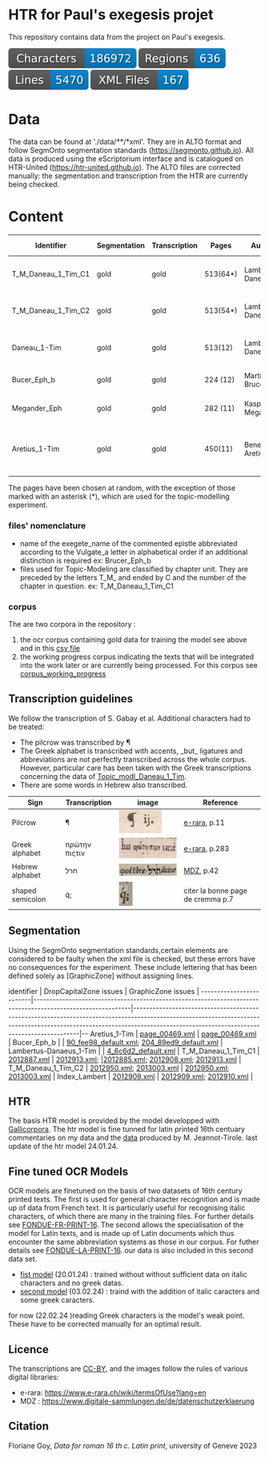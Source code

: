 # HTR for Paul's exegesis projet
 
This repository contains data from the project on Paul's exegesis.

![characters badge](badges/characters.svg) ![regions badge](badges/regions.svg) ![lines badge](badges/lines.svg) ![files badge](badges/files.svg)

# Data

The data can be found at './data/**/*xml'. They are in ALTO format and follow SegmOnto segmentation standards (https://segmonto.github.io). All data is produced using the eScriptorium interface and is catalogued on HTR-United (https://htr-united.github.io). The ALTO files are corrected manually: the segmentation and transcription from the HTR are currently being checked.

# Content

Identifier           |  Segmentation  |  Transcription  |  Pages     |  Author              |  Commentary                                           |  Printer            |  Date  |  Place       |  Link digital book                                             |  Holding institution                  |  Call number
---------------------|----------------|-----------------|------------|----------------------|-------------------------------------------------------|---------------------|--------|--------------|----------------------------------------------------------------|---------------------------------------|--------------------------
T_M_Daneau_1_Tim_C1  |  gold          |  gold           |  513(64*)  |  Lambert Daneau      |  priorem Epistolam ad Timotheum                       |  Eustathius Vignon  |  1577  |  Genève      |  https://doi.org/10.3931/e-rara-6338                           |  Bibliothèque de Genève               |  BGE Cti 1753 BGE S 22877
T_M_Daneau_1_Tim_C2  |  gold          |  gold           |  513(54*)  |  Lambert Daneau      |  priorem Epistolam ad Timotheum                       |  Eustathius Vignon  |  1577  |  Genève      |  https://doi.org/10.3931/e-rara-6338                           |  Bibliothèque de Genève               |  BGE Cti 1753 BGE S 22877
Daneau_1-Tim         |  gold          |  gold           |  513(12)   |  Lambert Daneau      |  priorem Epistolam ad Timotheum                       |  Eustathius Vignon  |  1577  |  Genève      |  https://doi.org/10.3931/e-rara-6338                           |  Bibliothèque de Genève               |  BGE Cti 1753 BGE S 22877
Bucer_Eph_b          |  gold          |  gold           |  224 (12)  |  Martin Brucer       |  Epistolam ad Ephesios                                |  Anonymus           |  1527  |  Strasbourg  |  https://mdz-nbn-resolving.de/urn:nbn:de:bvb:12-bsb00035303-6  |  München Bayerische Staatsbibliothek  |  Polem. 408 Beibd.2
Megander_Eph         |  gold          |  gold           |  282 (11)  |  Kaspar Megander     |  Epistolam ad Ephesios                                |  Henricus Petrus    |  1534  |  Basel       |  https://mdz-nbn-resolving.de/urn:nbn:de:bvb:12-bsb00036972-0  |  München Bayerische Staatsbibliothek  |  Exeg. 700 m
Aretius_1-Tim        |  gold          |  gold           |  450(11)   |  Benedictus Aretius  |  in Epistolas ad Timotheum ad Titum et ad Philemonem  |  Jean Le preux      |  1580  |  Morges      |  https://mdz-nbn-resolving.de/urn:nbn:de:bvb:12-bsb10313792-3  |  München Bayerische Staatsbibliothek  |  Exeg. 53 Beibd.1

The pages have been chosen at random, with the exception of those marked with an asterisk (*), which are used for the topic-modelling experiment. 

### files' nomenclature
- name of the exegete_name of the commented epistle abbreviated according to the Vulgate_a letter in alphabetical order if an additional distinction is required
  ex: Brucer_Eph_b
- files used for Topic-Modeling are classified by chapter unit. They are preceded by the letters T_M_ and ended by C and the number of the chapter in question.
  ex: T_M_Daneau_1_Tim_C1 

### corpus
The are two corpora in the repository : 
1. the ocr corpus containing gold data for training the model see above and in this [csv file](corpus/corpus_ocr.csv)
2. the working progress corpus indicating the texts that will be integrated into the work later or are currently being processed. For this corpus see [corpus_working_progress](corpus/corpus_working_progress.csv)

## Transcription guidelines

We follow the transcription of S. Gabay et al. Additional characters had to be treated:

- The pilcrow was transcribed by  ¶
- The Greek alphabet is transcribed with accents, \_but\_ ligatures and abbreviations are not perfectly transcribed across the whole corpus. However, particular care has been taken with the Greek transcriptions concerning the data of  [Topic_modl_Daneau_1_Tim](data/Topic_modl_Daneau_1_Tim). 
- There are some words in Hebrew also transcribed. 

| Sign           | Transcription | image                                                                                                                                     | Reference                                                                |
|----------------|---------------|-------------------------------------------------------------------------------------------------------------------------------------------|--------------------------------------------------------------------------|
| Pilcrow        | ¶             | <img src="https://github.com/FourbeFlo/Lambertus/blob/main/images/piedDeMouche_1.jpg" alt="Pillcrow" width="85" height="47">              | [e-rara](https://doi.org/10.3931/e-rara-6338), p.11                      |    
|Greek alphabet  | πρώτην πιςτιν | <img src="https://github.com/FourbeFlo/Lambertus/blob/main/images/greek_alphabet.jpg" alt="Greek alphabet" width="196" height="41">       | [e-rara](https://doi.org/10.3931/e-rara-6338), p.283                     |
|Hebrew alphabet | חרל           | <img src="https://github.com/FourbeFlo/Lambertus/blob/main/images/ps_90_fee98_default.jpg" alt="Hebrew alphabet" width="154" height="24"> | [MDZ](https://mdz-nbn-resolving.de/urn:nbn:de:bvb:12-bsb00035303-6), p.42|
|shaped semicolon| q́;            | <img src="https://github.com/FourbeFlo/Lambertus/blob/main/images/semi-colon%20shapped.png" alt="semi-colon" width="27" height="48">       |citer la bonne page de cremma p.7                                        |             

## Segmentation   
Using the SegmOnto segmentation standards,certain elements are considered to be faulty when the xml file is checked, but these errors have no consequences for the experiment.
These include lettering that has been defined solely as [GraphicZone] without assigning lines.

identifier               |  DropCapitalZone issues                                                                                    |  GraphicZone issues                                                                                                                                                                                                     |
-------------------------|------------------------------------------------------------------------------------------------------------|-------------------------------------------------------------------------------------------------------------------------------------------------------------------------------------------------------------------------|--
Aretius_1-Tim            |  [page_00469.xml](data/Aretius_1-Tim/page_00469.xml)                                                       |  [page_00469.xml](data/Aretius_1-Tim/page_00469.xml)                                                                                                                                                                    |
Bucer_Eph_b              |                                                                                                            |  [90_fee98_default.xml](data/Bucer_Eph_b/90_fee98_default.xml); [204_89ed9_default.xml](data/Bucer_Eph_b/204_89ed9_default.xml)                                                                                         |
Lambertus-Danaeus_1-Tim  |                                                                                                            |  [4_6c6d2_default.xml](data/Daneau_1-Tim/4_6c6d2_default.xml)                                                                                                                                                           |
T_M_Daneau_1_Tim_C1      |  [2012887.xml](data/T_M_Daneau_1_Tim_C1/2012887.xml)                                                       |  [2012913.xml](data/T_M_Daneau_1_Tim_C1/2012913.xml);  |[2012885.xml](data/T_M_Daneau_1_Tim_C1/2012885.xml);  [2012908.xml](data/T_M_Daneau_1_Tim_C1/2012908.xml); [2012913.xml](data/T_M_Daneau_1_Tim_C1/2012913.xml)  |
T_M_Daneau_1_Tim_C2      |  [2012950.xml](data/T_M_Daneau_1_Tim_C2/2012950.xml); [2013003.xml](data/T_M_Daneau_1_Tim_C2/2013003.xml)  |  [2012950.xml](data/T_M_Daneau_1_Tim_C2/2012950.xml);  [2013003.xml](data/T_M_Daneau_1_Tim_C2/2013003.xml)                                                                                                              |
Index_Lambert            |  [2012909.xml](data/index_Lambert/2012909.xml)                                                             |  [2012909.xml](data/index_Lambert/2012909.xml);  [2012910.xml](data/index_Lambert/2012910.xml)                                                                                                                          |

## HTR
The basis HTR model is provided by the model developped with [Gallicorpora](https://github.com/Gallicorpora/Segmentation-and-HTR-Models). 
The htr model is fine tunned for latin printed 16th centuary commentaries on my data and the [data](https://github.com/FoNDUE-HTR/FONDUE-LA-PRINT-16) produced by M. Jeannot-Tirole.
last update of the htr model 24.01.24.

## Fine tuned OCR Models
OCR models are finetuned on the basis of two datasets of 16th century printed texts. The first is used for general character recognition and is made up of data from French text. It is particularly useful for recognising italic characters, of which there are many in the training files. For further details see [FONDUE-FR-PRINT-16](https://github.com/FoNDUE-HTR/FONDUE-FR-PRINT-16). The second allows the specialisation of the model for Latin texts, and is made up of Latin documents which thus encounter the same abbreviation systems as those in our corpus. For futher details see [FONDUE-LA-PRINT-16](https://github.com/FoNDUE-HTR/FONDUE-LA-PRINT-16/tree/main). our data is also included in this second data set.

- [fist model](models/Lambertus_01_best.mlmodel) (20.01.24) : trained without without sufficient data on italic characters and no greek datas. 
- [second model](models/Lambertus_02_best.mlmodel) (03.02.24) : traind with the addition of italic caracters and some greek caracters.

for now (22.02.24 )reading Greek characters is the model's weak point. These have to be corrected manually for an optimal result. 

## Licence 
The transcriptions are [CC-BY](https://creativecommons.org/licenses/by/4.0), and the images follow the rules of various digital libraries:
- e-rara: https://www.e-rara.ch/wiki/termsOfUse?lang=en
- MDZ : https://www.digitale-sammlungen.de/de/datenschutzerklaerung
  
## Citation
Floriane Goy, _Data for roman 16 th c. Latin print_,  university of Geneve 2023
 
